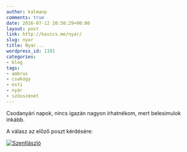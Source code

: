 ```yaml
---
author: kalmanp
comments: true
date: 2016-07-12 20:50:29+00:00
layout: post
link: http://kavics.me/nyar/
slug: nyar
title: Nyár...
wordpress_id: 1191
categories:
- blog
tags:
- ambrus
- csakúgy
- esti
- nyár
- szösszenet
---
```


Csodanyári napok, nincs igazán nagyon írhatnékom, mert belesimulok inkább.

A válasz az előző poszt kérdésére:

[![Szentlászló](/kavicsblog/wp-content/uploads/2016/07/Screen-Shot-2016-07-12-at-22.16.33-e1468356550150.png)](/kavicsblog/wp-content/uploads/2016/07/Screen-Shot-2016-07-12-at-22.16.33.png)
